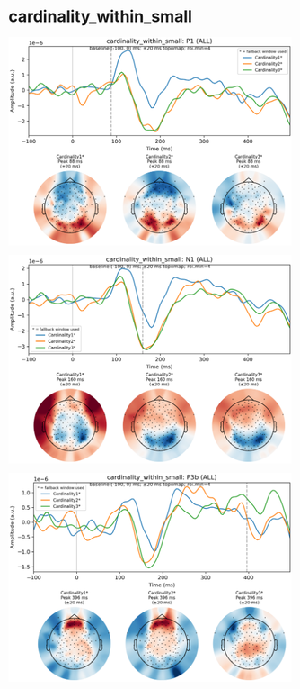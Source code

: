 # cardinality_within_small

![figure](docs/assets/plots/cardinality_within_small/cardinality_within_small-P1.png)

![figure](docs/assets/plots/cardinality_within_small/cardinality_within_small-N1.png)

![figure](docs/assets/plots/cardinality_within_small/cardinality_within_small-P3b.png)

